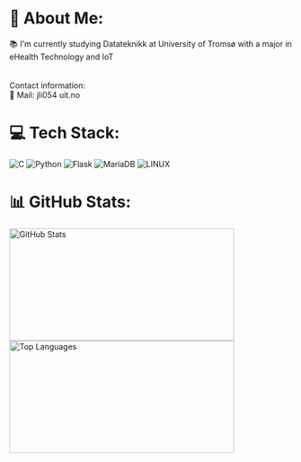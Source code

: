 # 💫 About Me:
📚 I'm currently studying Datateknikk at University of Tromsø with a major in eHealth Technology and IoT<br><br><br>Contact information:<br>        📧 Mail: jli054 <at> uit.no


# 💻 Tech Stack:
![C]() ![Python](https://img.shields.io/badge/python-3670A0?style=for-the-badge&logo=python&logoColor=ffdd54) ![Flask](https://img.shields.io/badge/flask-%23000.svg?style=for-the-badge&logo=flask&logoColor=white) ![MariaDB](https://img.shields.io/badge/MariaDB-003545?style=for-the-badge&logo=mariadb&logoColor=white) ![LINUX](https://img.shields.io/badge/Linux-FCC624?style=for-the-badge&logo=linux&logoColor=black)
# 📊 GitHub Stats:
<div style="display: inline-block;">
  <img src="https://github-readme-stats.vercel.app/api?username=Intervbs&theme=dark&hide_border=false&include_all_commits=true&count_private=true" alt="GitHub Stats" width="400" height="200">
  <img src="https://github-readme-stats.vercel.app/api/top-langs/?username=Intervbs&theme=dark&hide_border=false&include_all_commits=true&count_private=true&layout=compact" alt="Top Languages" width="400" height="200">
</div>
